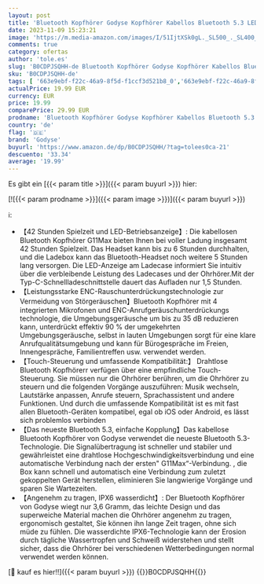 ```yaml
---
layout: post
title: 'Bluetooth Kopfhörer Godyse Kopfhörer Kabellos Bluetooth 5.3 LED Anzeige 42 std Spielzeit mit 4 Mikrofon ENC Anruf Noise Cancelling HIFI Stereo IP6 Wasserdicht Bluetooth Kopfhörer Sport für iOS Android'
date: 2023-11-09 15:23:21
image: 'https://m.media-amazon.com/images/I/51IjtXSk0gL._SL500_._SL400_.jpg'
comments: true
category: ofertas
author: 'tole.es'
slug: 'B0CDPJSQHH-de Bluetooth Kopfhörer Godyse Kopfhörer Kabellos Bluetooth...'
sku: 'B0CDPJSQHH-de'
tags: [ '663e9ebf-f22c-46a9-8f5d-f1ccf3d521b8_0','663e9ebf-f22c-46a9-8f5d-f1ccf3d521b8_9901','Arborist Merchandising Root','Elektronik & Foto','Elektronik & Foto: Produkte mit Umwelt-Label','In-Ear Ohrhörer','Kopfhörer','Kopfhörer & Zubehör','Self Service','Special Features Stores','godyse','🇩🇪', ]
actualPrice: 19.99 EUR
currency: EUR
price: 19.99
comparePrice: 29.99 EUR
prodname: 'Bluetooth Kopfhörer Godyse Kopfhörer Kabellos Bluetooth 5.3 LED Anzeige 42 std Spielzeit mit 4 Mikrofon ENC Anruf Noise Cancelling HIFI Stereo IP6 Wasserdicht Bluetooth Kopfhörer Sport für iOS Android'
country: 'de'
flag: '🇩🇪'
brand: 'Godyse'
buyurl: 'https://www.amazon.de/dp/B0CDPJSQHH/?tag=tolees0ca-21'
descuento: '33.34'
average: '19.99'
---
```


Es gibt ein [{{< param title >}}]({{< param buyurl >}}) hier:

[![{{< param prodname >}}]({{< param image >}})]({{< param buyurl >}})

ℹ️:

- 【42 Stunden Spielzeit und LED-Betriebsanzeige】: Die kabellosen Bluetooth Kopfhörer G11Max bieten Ihnen bei voller Ladung insgesamt 42 Stunden Spielzeit. Das Headset kann bis zu 6 Stunden durchhalten, und die Ladebox kann das Bluetooth-Headset noch weitere 5 Stunden lang versorgen. Die LED-Anzeige am Ladecase informiert Sie intuitiv über die verbleibende Leistung des Ladecases und der Ohrhörer.Mit der Typ-C-Schnellladeschnittstelle dauert das Aufladen nur 1,5 Stunden.
- 【Leistungsstarke ENC-Rauschunterdrückungstechnologie zur Vermeidung von Störgeräuschen】Bluetooth Kopfhörer mit 4 integrierten Mikrofonen und ENC-Anrufgeräuschunterdrückungs technologie, die Umgebungsgeräusche um bis zu 35 dB reduzieren kann, unterdrückt effektiv 90 % der umgekehrten Umgebungsgeräusche, selbst in lauten Umgebungen sorgt für eine klare Anrufqualitätsumgebung und kann für Bürogespräche im Freien, Innengespräche, Familientreffen usw. verwendet werden.
- 【Touch-Steuerung und umfassende Kompatibilität:】 Drahtlose Bluetooth Kopfhörerr verfügen über eine empfindliche Touch-Steuerung. Sie müssen nur die Ohrhörer berühren, um die Ohrhörer zu steuern und die folgenden Vorgänge auszuführen: Musik wechseln, Lautstärke anpassen, Anrufe steuern, Sprachassistent und andere Funktionen. Und durch die umfassende Kompatibilität ist es mit fast allen Bluetooth-Geräten kompatibel, egal ob iOS oder Android, es lässt sich problemlos verbinden
- 【Das neueste Bluetooth 5.3, einfache Kopplung】Das kabellose Bluetooth Kopfhörer von Godyse verwendet die neueste Bluetooth 5.3-Technologie. Die Signalübertragung ist schneller und stabiler und gewährleistet eine drahtlose Hochgeschwindigkeitsverbindung und eine automatische Verbindung nach der ersten" G11Max“-Verbindung. , die Box kann schnell und automatisch eine Verbindung zum zuletzt gekoppelten Gerät herstellen, eliminieren Sie langwierige Vorgänge und sparen Sie Wartezeiten.
- 【Angenehm zu tragen, IPX6 wasserdicht】: Der Bluetooth Kopfhörer von Godyse wiegt nur 3,6 Gramm, das leichte Design und das superweiche Material machen die Ohrhörer angenehm zu tragen, ergonomisch gestaltet, Sie können ihn lange Zeit tragen, ohne sich müde zu fühlen. Die wasserdichte IPX6-Technologie kann der Erosion durch tägliche Wassertropfen und Schweiß widerstehen und stellt sicher, dass die Ohrhörer bei verschiedenen Wetterbedingungen normal verwendet werden können.

[🛒 kauf es hier!!]({{< param buyurl >}})
{{<world>}}B0CDPJSQHH{{</world>}}
